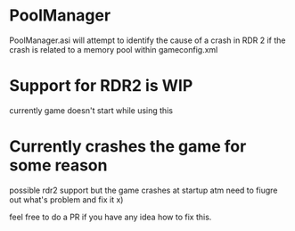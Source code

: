 # PoolManager
PoolManager.asi will attempt to identify the cause of a crash in RDR 2 if the crash is related to a memory pool within gameconfig.xml

# Support for RDR2 is WIP
currently game doesn't start while using this

# Currently crashes the game for some reason
possible rdr2 support but the game crashes at startup atm need to fiugre out what's problem and fix it x)

feel free to do a PR if you have any idea how to fix this.
